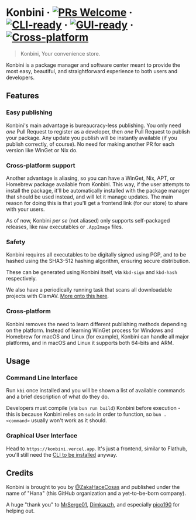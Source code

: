 # Konbini &middot; [![PRs Welcome](https://img.shields.io/badge/PRs-welcome-blue)](https://github.com/hanaorg/konbini/blob/master/CONTRIBUTING.md) &middot; [![CLI-ready](https://img.shields.io/badge/CLI-ready-white)](#command-line-interface) &middot; [![GUI-ready](https://img.shields.io/badge/GUI-ready-white)](#graphical-user-interface) &middot; [![Cross-platform](https://img.shields.io/badge/Cross_platform-ready-white)](#cross-platform)

> Konbini, Your convenience store.

Konbini is a package manager and software center meant to provide the most easy, beautiful, and straightforward experience to both users and developers.

## Features

### Easy publishing

Konbini's main advantage is bureaucracy-less publishing. You only need _one_ Pull Request to register as a developer, then _one_ Pull Request to publish your package. Any update you publish will be instantly available (if you publish correctly, of course). No need for making another PR for each version like WinGet or Nix do.

### Cross-platform support

Another advantage is aliasing, so you can have a WinGet, Nix, APT, or Homebrew package available from Konbini. This way, if the user attempts to install the package, it'll be automatically installed with the package manager that should be used instead, and will let it manage updates. The main reason for doing this is that you'll get a frontend link (for our store) to share with your users.

As of now, Konbini _per se_ (not aliased) only supports self-packaged releases, like raw executables or `.AppImage` files.

### Safety

Konbini requires all executables to be digitally signed using PGP, and to be hashed using the SHA3-512 hashing algorithm, ensuring secure distribution.

These can be generated using Konbini itself, via `kbd-sign` and `kbd-hash` respectively.

We also have a periodically running task that scans all downloadable projects with ClamAV. [More onto this here](./packages/client/guard/README.md).

### Cross-platform

Konbini removes the need to learn different publishing methods depending on the platform. Instead of learning WinGet process for Windows and Homebrew for macOS and Linux (for example), Konbini can handle all major platforms, and in macOS and Linux it supports both 64-bits and ARM.

## Usage

### Command Line Interface

Run `kbi` once installed and you will be shown a list of available commands and a brief description of what do they do.

Developers must compile (via `bun run build`) Konbini before execution - this is because Konbini relies on `sudo` in order to function, so `bun . <command>` usually won't work as it should.

### Graphical User Interface

Head to `https://konbini.vercel.app`. It's just a frontend, similar to Flathub, you'll still need the [CLI to be installed](#command-line-interface) anyway.

## Credits

Konbini is brought to you by [@ZakaHaceCosas](https://github.com/ZakaHaceCosas) and published under the name of "Hana" (this GitHub organization and a yet-to-be-born company).

A huge "thank you" to [MrSerge01](https://github.com/MrSerge01), [Dimkauzh](https://github.com/dimkauzh), and especially [pico190](https://github.com/pico190) for helping out.
